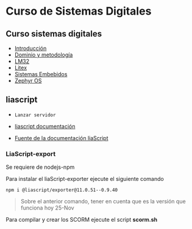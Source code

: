 # Curso de Sistemas Digitales

## Curso sistemas digitales

* [Introducción](https://liascript.github.io/course/?https://raw.githubusercontent.com/johnnycubides/curso-scorm-sistemas-digitales/main/liascript-course/introduccion/introduccion.md)
* [Dominio y metodología](https://liascript.github.io/course/?https://raw.githubusercontent.com/johnnycubides/curso-scorm-sistemas-digitales/main/liascript-course/dominioMetodologia/dominioMetodologia.md)
* [LM32](https://liascript.github.io/course/?https://raw.githubusercontent.com/johnnycubides/curso-scorm-sistemas-digitales/main/liascript-course/lm32/lm32.md)
* [Litex](https://liascript.github.io/course/?https://raw.githubusercontent.com/johnnycubides/curso-scorm-sistemas-digitales/main/liascript-course/litex/litex.md)
* [Sistemas Embebidos](https://liascript.github.io/course/?https://raw.githubusercontent.com/johnnycubides/curso-scorm-sistemas-digitales/main/liascript-course/sistemasEmbebidos/sistemasEmbebidos.md)
* [Zephyr OS](https://liascript.github.io/course/?https://api.allorigins.win/raw?url=https://github.com/johnnycubides/curso-scorm-sistemas-digitales/blob/main/liascript-course/zephyr/instalacion.md)

## liascript

* `Lanzar servidor`

* [liascript documentación](https://liascript.github.io/course/?https://raw.githubusercontent.com/liaScript/docs/master/README.md#1)
* [Fuente de la documentación liaScript](https://raw.githubusercontent.com/liaScript/docs/master/README.md)

### LiaScript-export

Se requiere de nodejs-npm

Para instalar el liaScript-exporter ejecute el siguiente comando
```
npm i @liascript/exporter@11.0.51--0.9.40
```

> Sobre el anterior comando, tener en cuenta que es la versión que funciona hoy 25-Nov

Para compilar y crear los SCORM ejecute el script **scorm.sh**
